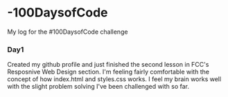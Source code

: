 # -100DaysofCode
My log for the #100DaysofCode challenge

### Day1
Created my github profile and just finished the second lesson in  FCC's Resposnive Web Design section. I'm feeling fairly comfortable with the concept of how index.html and styles.css works. I feel my brain works well with the slight problem solving I've been challenged with so far.
